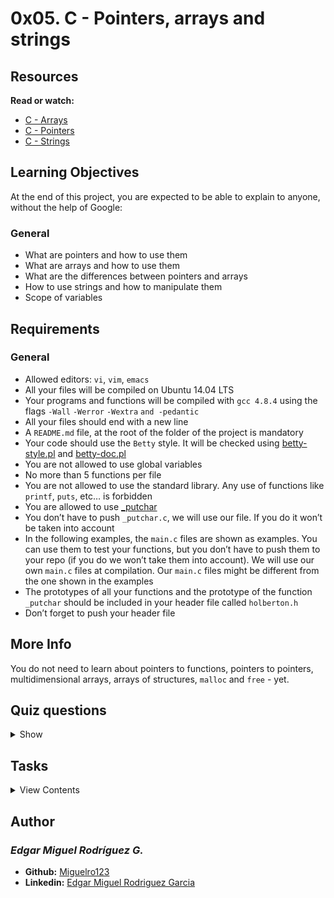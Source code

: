 # 0x05. C - Pointers, arrays and strings

## Resources

**Read or watch:**

- [C - Arrays](https://www.tutorialspoint.com/cprogramming/c_arrays.htm)
- [C - Pointers](https://www.tutorialspoint.com/cprogramming/c_pointers.htm)
- [C - Strings](https://www.tutorialspoint.com/cprogramming/c_strings.htm)

## Learning Objectives

At the end of this project, you are expected to be able to explain to anyone, without the help of Google:

### General

- What are pointers and how to use them
- What are arrays and how to use them
- What are the differences between pointers and arrays
- How to use strings and how to manipulate them
- Scope of variables

## Requirements

### General

- Allowed editors: `vi`, `vim`, `emacs`
- All your files will be compiled on Ubuntu 14.04 LTS
- Your programs and functions will be compiled with `gcc 4.8.4` using the flags `-Wall` `-Werror` `-Wextra` `and -pedantic`
- All your files should end with a new line
- A `README.md` file, at the root of the folder of the project is mandatory
- Your code should use the `Betty` style. It will be checked using [betty-style.pl](https://github.com/holbertonschool/Betty/blob/master/betty-style.pl) and [betty-doc.pl](https://github.com/holbertonschool/Betty/blob/master/betty-doc.pl)
- You are not allowed to use global variables
- No more than 5 functions per file
- You are not allowed to use the standard library. Any use of functions like `printf`, `puts`, etc… is forbidden
- You are allowed to use [_putchar](https://github.com/holbertonschool/_putchar.c/blob/master/_putchar.c)
- You don’t have to push `_putchar.c`, we will use our file. If you do it won’t be taken into account
- In the following examples, the `main.c` files are shown as examples. You can use them to test your functions, but you don’t have to push them to your repo (if you do we won’t take them into account). We will use our own `main.c` files at compilation. Our `main.c` files might be different from the one shown in the examples
- The prototypes of all your functions and the prototype of the function `_putchar` should be included in your header file called `holberton.h`
- Don’t forget to push your header file

## More Info

You do not need to learn about pointers to functions, pointers to pointers, multidimensional arrays, arrays of structures, `malloc` and `free` - yet.

## Quiz questions

<details>
<summary>Show</summary>
  
### Question #0
What is the size of a pointer to a char (on a 64-bit architecture)


1 byte


2 bytes


4 bytes


8 bytes

Question #1
What is the size of a pointer to an int (on a 64-bit architecture)


1 byte


2 bytes


4 bytes


8 bytes

Question #2
If we have a variable called var of type int, how can we get its address in memory?


*var


*(var)


&var

Question #3
What is the identifier to print an address with printf?


%a


%d


%p


%x

Question #4
The process of getting the value that is stored in the memory location pointed to by a pointer is called:


Pointing


Accessing


Dereferencing


Casting

Question #5
Is it possible to declare a pointer to a pointer?


Yes


No


It depends on the type the pointer is pointing to

Question #6
What happens when one tries to access an illegal memory location?


The operation is ignored


Segmentation fault


The computer shuts down


There’s a chance for the computer to catch fire, and sometimes even explode

Question #7
What is the value of n after the following code is executed?

int n = 98;
int *p = &n;

0


98


99


402

Question #8
What is the value of n after the following code is executed?

int n = 98;
int *p = &n;

p = 402;

0


98


99


402

Question #9
What is the value of n after the following code is executed?

int n = 98;
int *p = &n;

*p = 402;

0


98


99


402

Question #10
What is the value of n after the following code is executed?

int n = 98;
int *p = &n;

*p++;

0


98


99


402

Question #11
We declare the following variable

int arr[5];
What is the size in memory of the variable arr?


4 bytes


5 bytes


8 bytes


10 bytes


20 bytes


32 bytes

Question #12
We declare the following variable

int arr[5];
What is the equivalent of typing arr[2]?


arr + 2


*arr + 2


*(arr + 2)

</details>

## Tasks

<details>
<summary>View Contents</summary>



</details>

## Author
### _Edgar Miguel Rodríguez G._

- **Github:** [Miguelro123](https://github.com/Miguelro123) 
- **Linkedin:** [Edgar Miguel Rodriguez Garcia](https://www.linkedin.com/in/edgar-miguel-rodriguez-garcia-20a5281a2/)
